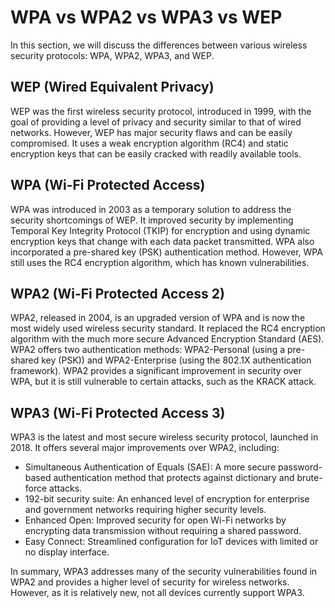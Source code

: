 # WPA vs WPA2 vs WPA3 vs WEP

In this section, we will discuss the differences between various wireless security protocols: WPA, WPA2, WPA3, and WEP.

## WEP (Wired Equivalent Privacy)

WEP was the first wireless security protocol, introduced in 1999, with the goal of providing a level of privacy and security similar to that of wired networks. However, WEP has major security flaws and can be easily compromised. It uses a weak encryption algorithm (RC4) and static encryption keys that can be easily cracked with readily available tools.

## WPA (Wi-Fi Protected Access)

WPA was introduced in 2003 as a temporary solution to address the security shortcomings of WEP. It improved security by implementing Temporal Key Integrity Protocol (TKIP) for encryption and using dynamic encryption keys that change with each data packet transmitted. WPA also incorporated a pre-shared key (PSK) authentication method. However, WPA still uses the RC4 encryption algorithm, which has known vulnerabilities.

## WPA2 (Wi-Fi Protected Access 2)

WPA2, released in 2004, is an upgraded version of WPA and is now the most widely used wireless security standard. It replaced the RC4 encryption algorithm with the much more secure Advanced Encryption Standard (AES). WPA2 offers two authentication methods: WPA2-Personal (using a pre-shared key (PSK)) and WPA2-Enterprise (using the 802.1X authentication framework). WPA2 provides a significant improvement in security over WPA, but it is still vulnerable to certain attacks, such as the KRACK attack.

## WPA3 (Wi-Fi Protected Access 3)

WPA3 is the latest and most secure wireless security protocol, launched in 2018. It offers several major improvements over WPA2, including:

- Simultaneous Authentication of Equals (SAE): A more secure password-based authentication method that protects against dictionary and brute-force attacks.
- 192-bit security suite: An enhanced level of encryption for enterprise and government networks requiring higher security levels.
- Enhanced Open: Improved security for open Wi-Fi networks by encrypting data transmission without requiring a shared password.
- Easy Connect: Streamlined configuration for IoT devices with limited or no display interface.

In summary, WPA3 addresses many of the security vulnerabilities found in WPA2 and provides a higher level of security for wireless networks. However, as it is relatively new, not all devices currently support WPA3.